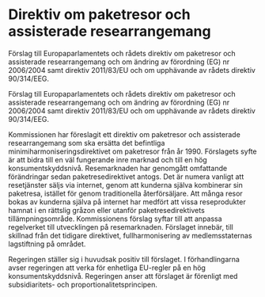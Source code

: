 # Direktiv om paketresor och assisterade researrangemang

Förslag till Europaparlamentets och rådets direktiv om paketresor och assisterade researrangemang och om ändring av förordning (EG) nr 2006/2004 samt direktiv 2011/83/EU och om upphävande av rådets direktiv 90/314/EEG.

Förslag till Europaparlamentets och rådets direktiv om paketresor och assisterade researrangemang och om ändring av förordning (EG) nr 2006/2004 samt direktiv 2011/83/EU och om upphävande av rådets direktiv 90/314/EEG.

Kommissionen har föreslagit ett direktiv om paketresor och assisterade researrangemang som ska ersätta det befintliga minimiharmoniseringsdirektivet om paketresor från år 1990. Förslagets syfte är att bidra till en väl fungerande inre marknad och till en hög konsumentskyddsnivå. Resemarknaden har genomgått omfattande förändringar sedan paketresedirektivet antogs. Det är numera vanligt att resetjänster säljs via internet, genom att kunderna själva kombinerar sin paketresa, istället för genom traditionella återförsäljare. Att många resor bokas av kunderna själva på internet har medfört att vissa reseprodukter hamnat i en rättslig gråzon eller utanför paketresedirektivets tillämpningsområde. Kommissionens förslag syftar till att anpassa regelverket till utvecklingen på resemarknaden. Förslaget innebär, till skillnad från det tidigare direktivet, fullharmonisering av medlemsstaternas lagstiftning på området.

Regeringen ställer sig i huvudsak positiv till förslaget. I förhandlingarna avser regeringen att verka för enhetliga EU-regler på en hög konsumentskyddsnivå. Regeringen anser att förslaget är förenligt med subsidiaritets- och proportionalitetsprincipen.

